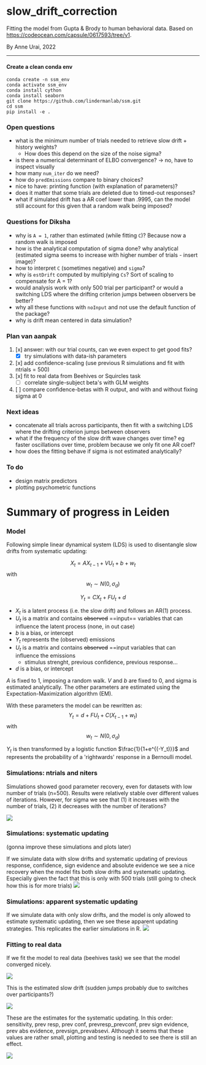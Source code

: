 # slow_drift_correction
Fitting the model from Gupta &amp; Brody to human behavioral data. Based on https://codeocean.com/capsule/0617593/tree/v1.

By Anne Urai, 2022

---

#### Create a clean conda env
```
conda create -n ssm_env
conda activate ssm_env
conda install cython
conda install seaborn
git clone https://github.com/lindermanlab/ssm.git
cd ssm
pip install -e .
```


### Open questions
- what is the minimum number of trials needed to retrieve slow drift + history weights?
    - How does this depend on the size of the noise sigma?
- is there a numerical determinant of ELBO convergence? -> no, have to inspect visually
- how many `num_iter` do we need?
- how do `predEmissions` compare to binary choices?
- nice to have: printing function (with explanation of parameters)?
- does it matter that some trials are deleted due to timed-out responses?
- what if simulated drift has a AR coef lower than .9995, can the model still account for this given that a random walk being imposed?

### Questions for Diksha
- why is `A = 1`, rather than estimated (while fitting `C`)? Because now a random walk is imposed
- how is the analytical computation of sigma done? why analytical 
(estimated sigma seems to increase with higher number of trials -  insert image)? 
- how to interpret `C` (sometimes negative) and `sigma`? 
- why is `estDrift` computed by multiplying `Cs`? Sort of scaling to compensate for A = 1?
- would analysis work with only 500 trial per participant? or would a switching LDS where the drifting criterion jumps between observers be better?
- why all these functions with `noInput` and not use the default function of the package?
- why is drift mean centered in data simulation?

### Plan van aanpak
1. [x] answer: with our trial counts, can we even expect to get good fits?
     - [x] try simulations with data-ish parameters
2. [x] add confidence-scaling (use previous R simulations and fit with ntrials = 500)
3. [x] fit to real data from Beehives or Squircles task
    - [ ] correlate single-subject beta's with GLM weights
4. [ ] compare confidence-betas with R output, and with and without fixing sigma at 0

### Next ideas
- concatenate all trials across participants, then fit with a switching LDS where the drifting criterion jumps between observers
- what if the frequency of the slow drift wave changes over time? eg faster oscillations over time, problem because we only fit one AR coef?
- how does the fitting behave if sigma is not estimated analytically?

### To do
- design matrix predictors
- plotting psychometric functions


# Summary of progress in Leiden

### Model

Following simple linear dynamical system (LDS) is used to disentangle slow drifts from systematic updating:

$$X_t = AX_{t-1} + VU_t + b + w_t$$
with 
$$w_t \sim N(0, \sigma_d)$$

$$Y_t = CX_t + FU_t + d$$

- $X_t$ is a latent process (i.e. the slow drift) and follows an AR(1) process.
- $U_t$ is a matrix and contains ~~observed~~ ==input== variables that can influence the latent process (none, in out case)
- $b$ is a bias, or intercept
- $Y_t$ represents the (observed) emissions
- $U_t$ is a matrix and contains ~~observed~~ ==input variables that can influence the emissions
    - stimulus strenght, previous confidence, previous response...
- $d$ is a bias, or intercept

$A$ is fixed to 1, imposing a random walk. $V$ and $b$ are fixed to 0, and sigma is estimated analytically.
The other parameters are estimated using the Expectation-Maximization algorithm (EM).

With these parameters the model can be rewritten as:
$$Y_t = d + FU_t + C(X_{t-1} + w_t)$$ 
with 
$$w_t \sim N(0, \sigma_d)$$

$Y_t$ is then transformed by a logistic function $\frac{1}{1+e^{(-Y_t)}}$ and represents the probability of a 'rightwards' response in a Bernoulli model.

### Simulations: ntrials and niters

Simulations showed good parameter recovery, even for datasets with low number of trials (n=500).
Results were relatively stable over different values of iterations. 
However, for sigma we see that (1) it increases with the number of trials, (2) it decreases with the number of iterations?


![](recovery_ntrials_niters_AR1.PNG)
 

### Simulations: systematic updating
(gonna improve these simulations and plots later)

If we simulate data with slow drifts and systematic updating of previous response, confidence, sign evidence and absolute evidence we see a nice recovery when the model fits both slow drifts and systematic updating.
Especially given the fact that this is only with 500 trials (still going to check how this is for more trials)
![](parameter_recoveryConfEvidence_1111.PNG)


### Simulations: apparent systematic updating

If we simulate data with only slow drifts, and the model is only allowed to estimate systematic updating, then we see these apparent updating strategies. This replicates the earlier simulations in R.
![](parameter_recoveryConfEvidence_1001.PNG)

### Fitting to real data

If we fit the model to real data (beehives task) we see that the model converged nicely. 

![](convergence_beehives.png)

This is the estimated slow drift (sudden jumps probably due to switches over participants?)

![](slowdrift_beehives.png)

These are the estimates for the systematic updating.
In this order: sensitivity, prev resp, prev conf, prevresp_prevconf, prev sign evidence, prev abs evidence, prevsign_prevabsevi.
Although it seems that these values are rather small, plotting and testing is needed to see there is still an effect.

![](params.PNG)
